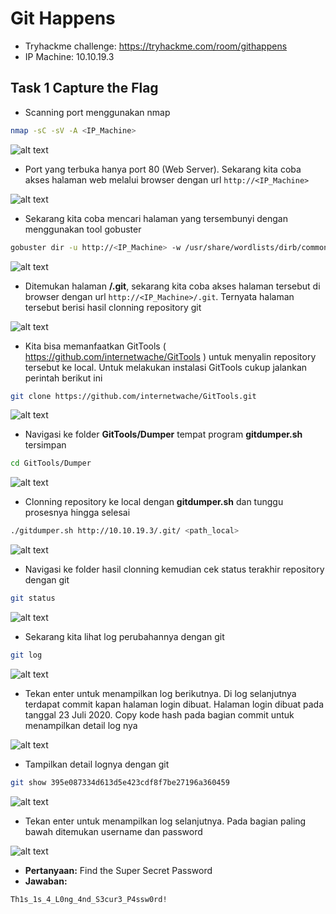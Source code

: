 # Git Happens
- Tryhackme challenge: https://tryhackme.com/room/githappens
- IP Machine: 10.10.19.3

## Task 1 Capture the Flag
- Scanning port menggunakan nmap
```sh
nmap -sC -sV -A <IP_Machine> 
```

![alt text](https://github.com/rahardian-dwi-saputra/TryHackMe-WriteUps/blob/main/Git%20Happens/assets/gh%201.JPG)

- Port yang terbuka hanya port 80 (Web Server). Sekarang kita coba akses halaman web melalui browser dengan url `http://<IP_Machine>`

![alt text](https://github.com/rahardian-dwi-saputra/TryHackMe-WriteUps/blob/main/Git%20Happens/assets/gh%202.JPG)

- Sekarang kita coba mencari halaman yang tersembunyi dengan menggunakan tool gobuster
```sh
gobuster dir -u http://<IP_Machine> -w /usr/share/wordlists/dirb/common.txt
```

![alt text](https://github.com/rahardian-dwi-saputra/TryHackMe-WriteUps/blob/main/Git%20Happens/assets/gh%203.JPG)

- Ditemukan halaman **/.git**, sekarang kita coba akses halaman tersebut di browser dengan url `http://<IP_Machine>/.git`. Ternyata halaman tersebut berisi hasil clonning repository git

![alt text](https://github.com/rahardian-dwi-saputra/TryHackMe-WriteUps/blob/main/Git%20Happens/assets/gh%204.JPG)

- Kita bisa memanfaatkan GitTools ( https://github.com/internetwache/GitTools ) untuk menyalin repository tersebut ke local. Untuk melakukan instalasi GitTools cukup jalankan perintah berikut ini
```sh
git clone https://github.com/internetwache/GitTools.git
```

![alt text](https://github.com/rahardian-dwi-saputra/TryHackMe-WriteUps/blob/main/Git%20Happens/assets/gh%205.JPG)

- Navigasi ke folder **GitTools/Dumper** tempat program **gitdumper.sh** tersimpan
```sh
cd GitTools/Dumper
```

![alt text](https://github.com/rahardian-dwi-saputra/TryHackMe-WriteUps/blob/main/Git%20Happens/assets/gh%206.JPG)

- Clonning repository ke local dengan **gitdumper.sh** dan tunggu prosesnya hingga selesai
```sh
./gitdumper.sh http://10.10.19.3/.git/ <path_local>
```

![alt text](https://github.com/rahardian-dwi-saputra/TryHackMe-WriteUps/blob/main/Git%20Happens/assets/gh%207.JPG)

- Navigasi ke folder hasil clonning kemudian cek status terakhir repository dengan git
```sh
git status
```

![alt text](https://github.com/rahardian-dwi-saputra/TryHackMe-WriteUps/blob/main/Git%20Happens/assets/gh%208.JPG)

- Sekarang kita lihat log perubahannya dengan git
```sh
git log
```

![alt text](https://github.com/rahardian-dwi-saputra/TryHackMe-WriteUps/blob/main/Git%20Happens/assets/gh%209.JPG)

- Tekan enter untuk menampilkan log berikutnya. Di log selanjutnya terdapat commit kapan halaman login dibuat. Halaman login dibuat pada tanggal 23 Juli 2020. Copy kode hash pada bagian commit untuk menampilkan detail log nya 

![alt text](https://github.com/rahardian-dwi-saputra/TryHackMe-WriteUps/blob/main/Git%20Happens/assets/gh%2010.jpg)

- Tampilkan detail lognya dengan git
```sh
git show 395e087334d613d5e423cdf8f7be27196a360459
```

![alt text](https://github.com/rahardian-dwi-saputra/TryHackMe-WriteUps/blob/main/Git%20Happens/assets/gh%2011.JPG)

- Tekan enter untuk menampilkan log selanjutnya. Pada bagian paling bawah ditemukan username dan password

![alt text](https://github.com/rahardian-dwi-saputra/TryHackMe-WriteUps/blob/main/Git%20Happens/assets/gh%2012.jpg)

- **Pertanyaan:** Find the Super Secret Password
- **Jawaban:**
```sh
Th1s_1s_4_L0ng_4nd_S3cur3_P4ssw0rd!
```

